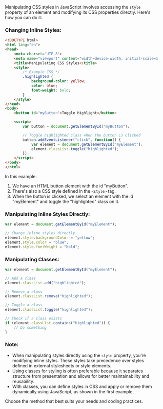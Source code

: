 Manipulating CSS styles in JavaScript involves accessing the `style` property of an element and modifying its CSS properties directly. Here's how you can do it:

### Changing Inline Styles:

```html
<!DOCTYPE html>
<html lang="en">
<head>
    <meta charset="UTF-8">
    <meta name="viewport" content="width=device-width, initial-scale=1.0">
    <title>Manipulating CSS Styles</title>
    <style>
        /* Example CSS */
        .highlighted {
            background-color: yellow;
            color: blue;
            font-weight: bold;
        }
    </style>
</head>
<body>
    <button id="myButton">Toggle Highlight</button>

    <script>
        var button = document.getElementById("myButton");

        // Toggle highlighted class when the button is clicked
        button.addEventListener("click", function() {
            var element = document.getElementById("myElement");
            element.classList.toggle("highlighted");
        });
    </script>
</body>
</html>
```

In this example:

1. We have an HTML button element with the id "myButton".
2. There's also a CSS style defined in the `<style>` tag.
3. When the button is clicked, we select an element with the id "myElement" and toggle the "highlighted" class on it.

### Manipulating Inline Styles Directly:

```javascript
var element = document.getElementById("myElement");

// Change inline styles directly
element.style.backgroundColor = "yellow";
element.style.color = "blue";
element.style.fontWeight = "bold";
```

### Manipulating Classes:

```javascript
var element = document.getElementById("myElement");

// Add a class
element.classList.add("highlighted");

// Remove a class
element.classList.remove("highlighted");

// Toggle a class
element.classList.toggle("highlighted");

// Check if a class exists
if (element.classList.contains("highlighted")) {
    // Do something
}
```

### Note:
- When manipulating styles directly using the `style` property, you're modifying inline styles. These styles take precedence over styles defined in external stylesheets or style elements.
- Using classes for styling is often preferable because it separates structure from presentation and allows for better maintainability and reusability.
- With classes, you can define styles in CSS and apply or remove them dynamically using JavaScript, as shown in the first example.

Choose the method that best suits your needs and coding practices.